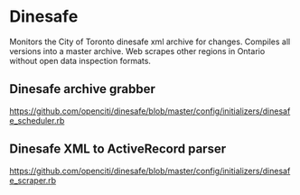 Dinesafe
===

Monitors the City of Toronto dinesafe xml archive for changes.
Compiles all versions into a master archive.
Web scrapes other regions in Ontario without open data inspection formats.

Dinesafe archive grabber
---
https://github.com/openciti/dinesafe/blob/master/config/initializers/dinesafe_scheduler.rb


Dinesafe XML to ActiveRecord parser
---
https://github.com/openciti/dinesafe/blob/master/config/initializers/dinesafe_scraper.rb
